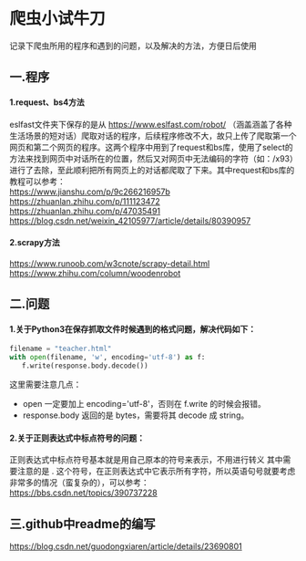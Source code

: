 爬虫小试牛刀<br>
============
记录下爬虫所用的程序和遇到的问题，以及解决的方法，方便日后使用<br>

一.程序<br>
------

#### 1.request、bs4方法<br>
eslfast文件夹下保存的是从 https://www.eslfast.com/robot/ （涵盖涵盖了各种生活场景的短对话）爬取对话的程序，后续程序修改不大，故只上传了爬取第一个网页和第二个网页的程序。这两个程序中用到了request和bs库，使用了select的方法来找到网页中对话所在的位置，然后又对网页中无法编码的字符（如：/x93）进行了去除，至此顺利把所有网页上的对话都爬取了下来。其中request和bs库的教程可以参考：<br>
https://www.jianshu.com/p/9c266216957b<br>https://zhuanlan.zhihu.com/p/111123472<br>https://zhuanlan.zhihu.com/p/47035491<br>https://blog.csdn.net/weixin_42105977/article/details/80390957<br>
#### 2.scrapy方法<br>
https://www.runoob.com/w3cnote/scrapy-detail.html<br>
https://www.zhihu.com/column/woodenrobot<br>

二.问题<br>
------

#### 1.关于Python3在保存抓取文件时候遇到的格式问题，解决代码如下：<br>
```python
filename = "teacher.html"
with open(filename, 'w', encoding='utf-8') as f:    
   f.write(response.body.decode())
```
这里需要注意几点：<br>
* open 一定要加上 encoding='utf-8'，否则在 f.write 的时候会报错。<br>
* response.body 返回的是 bytes，需要将其 decode 成 string。<br>

#### 2.关于正则表达式中标点符号的问题：<br>
正则表达式中标点符号基本就是用自己原本的符号来表示，不用进行转义
其中需要注意的是 . 这个符号，在正则表达式中它表示所有字符，所以英语句号就要考虑非常多的情况（蛮复杂的），可以参考：
https://bbs.csdn.net/topics/390737228

三.github中readme的编写<br>
-------
https://blog.csdn.net/guodongxiaren/article/details/23690801<br>
